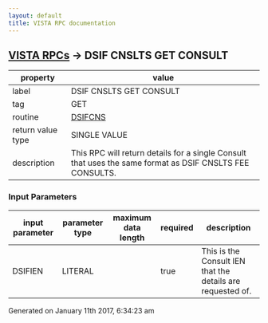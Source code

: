 ```yaml
---
layout: default
title: VISTA RPC documentation
---
```




## [VISTA RPCs](TableOfContent.md) &#8594; DSIF CNSLTS GET CONSULT 

 property | value 
--- | --- 
 label | DSIF CNSLTS GET CONSULT
 tag | GET
 routine | [DSIFCNS](http://code.osehra.org/dox/Routine_DSIFCNS_source.html)
 return value type | SINGLE VALUE
 description | This RPC will return details for a single Consult that uses the same format as DSIF CNSLTS FEE CONSULTS.

### Input Parameters

| input parameter | parameter type | maximum data length | required | description | 
| --- | --- | --- | --- | --- | 
| DSIFIEN | LITERAL |  | true | This is the Consult IEN that the details are requested of. | 




Generated on January 11th 2017, 6:34:23 am